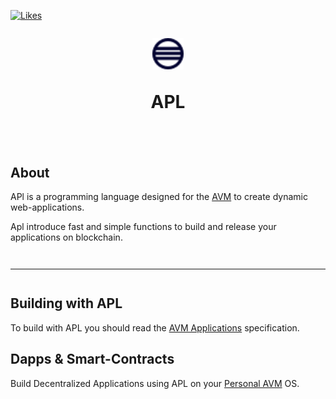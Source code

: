 [![Likes](https://img.shields.io/badge/total_likes-3477-orange.svg?style=flat-square)](#likes)

<h1 align="center" style="margin-top: 1em; margin-bottom: 3em;">
  <p><a href="https://afocha.org/apl/about.apl"><img alt="apl logo" src="./apl.png" width="50"></a></p>
  <p>APL</p>
</h1>

## About

APl is a programming language designed for the [AVM](https://afocha.org/docs/avm/) to create dynamic web-applications.

Apl introduce fast and simple functions to build and release your applications on blockchain.

<hr style="margin-top: 3em; margin-bottom: 3em;">

## Building with APL

To build with APL you should read the [AVM Applications](https://afocha.org/docs/contributing/) specification.

## Dapps & Smart-Contracts

Build Decentralized Applications using APL on your [Personal AVM](https://avm.afocha.org/) OS.
